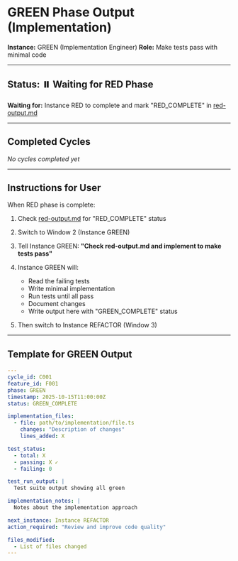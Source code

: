 # GREEN Phase Output (Implementation)

**Instance:** GREEN (Implementation Engineer)
**Role:** Make tests pass with minimal code

---

## Status: ⏸️ Waiting for RED Phase

**Waiting for:** Instance RED to complete and mark "RED_COMPLETE" in [red-output.md](red-output.md)

---

## Completed Cycles

*No cycles completed yet*

---

## Instructions for User

When RED phase is complete:

1. Check [red-output.md](red-output.md) for "RED_COMPLETE" status
2. Switch to Window 2 (Instance GREEN)
3. Tell Instance GREEN: **"Check red-output.md and implement to make tests pass"**
4. Instance GREEN will:
   - Read the failing tests
   - Write minimal implementation
   - Run tests until all pass
   - Document changes
   - Write output here with "GREEN_COMPLETE" status

5. Then switch to Instance REFACTOR (Window 3)

---

## Template for GREEN Output

```yaml
---
cycle_id: C001
feature_id: F001
phase: GREEN
timestamp: 2025-10-15T11:00:00Z
status: GREEN_COMPLETE

implementation_files:
  - file: path/to/implementation/file.ts
    changes: "Description of changes"
    lines_added: X

test_status:
  - total: X
  - passing: X ✓
  - failing: 0

test_run_output: |
  Test suite output showing all green

implementation_notes: |
  Notes about the implementation approach

next_instance: Instance REFACTOR
action_required: "Review and improve code quality"

files_modified:
  - List of files changed
---
```

